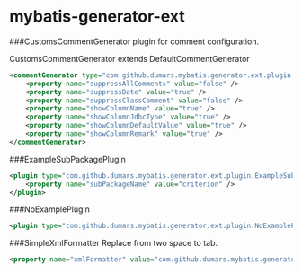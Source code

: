 # mybatis-generator-ext

###CustomsCommentGenerator plugin
for comment configuration.

CustomsCommentGenerator extends DefaultCommentGenerator

```xml
<commentGenerator type="com.github.dumars.mybatis.generator.ext.plugin.CustomsCommentGenerator">
    <property name="suppressAllComments" value="false" />
	<property name="suppressDate" value="true" />
	<property name="suppressClassComment" value="false" />
	<property name="showColumnName" value="true" />
	<property name="showColumnJdbcType" value="true" />
	<property name="showColumnDefaultValue" value="true" />
	<property name="showColumnRemark" value="true" />
</commentGenerator>
```

###ExampleSubPackagePlugin

```xml
<plugin type="com.github.dumars.mybatis.generator.ext.plugin.ExampleSubPackagePlugin">
	<property name="subPackageName" value="criterion" />
</plugin>
```

###NoExamplePlugin

```xml
<plugin type="com.github.dumars.mybatis.generator.ext.plugin.NoExamplePlugin"/>
```

###SimpleXmlFormatter
Replace from two space to tab.

```xml
<property name="xmlFormatter" value="com.github.dumars.mybatis.generator.ext.formatter.SimpleXmlFormatter"/>
```
